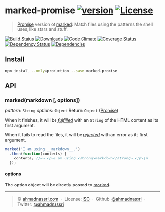 # marked-promise [![version][npm-version]][npm-url] [![License][license-image]][license-url]

> [Promise] version of [marked]:
> Match files using the patterns the shell uses, like stars and stuff.

[![Build Status][travis-image]][travis-url]
[![Downloads][npm-downloads]][npm-url]
[![Code Climate][codeclimate-quality]][codeclimate-url]
[![Coverage Status][codeclimate-coverage]][codeclimate-url]
[![Dependency Status][dependencyci-image]][dependencyci-url]
[![Dependencies][david-image]][david-url]

## Install

```bash
npm install --only=production --save marked-promise
```

## API

### marked(markdown [, options])

*pattern*: `String`
*options*: `Object`
Return: `Object` ([Promise])

When it finishes, it will be [*fulfilled*](http://promisesaplus.com/#point-26) with an `String` of the HTML content as its first argument.

When it fails to read the files, it will be [*rejected*](http://promisesaplus.com/#point-30) with an error as its first argument.

```js
marked('I am using __markdown__.')
  .then(function(contents) {
    contents; //=> <p>I am using <strong>markdown</strong>.</p>\n
  });
```

#### options

The option object will be directly passed to [marked](https://github.com/chjj/marked#options).

----
> :copyright: [ahmadnassri.com](https://www.ahmadnassri.com/) &nbsp;&middot;&nbsp;
> License: [ISC][license-url] &nbsp;&middot;&nbsp;
> Github: [@ahmadnassri](https://github.com/ahmadnassri) &nbsp;&middot;&nbsp;
> Twitter: [@ahmadnassri](https://twitter.com/ahmadnassri)

[license-url]: http://choosealicense.com/licenses/isc/
[license-image]: https://img.shields.io/github/license/ahmadnassri/marked-promise.svg?style=flat-square

[travis-url]: https://travis-ci.org/ahmadnassri/marked-promise
[travis-image]: https://img.shields.io/travis/ahmadnassri/marked-promise.svg?style=flat-square

[npm-url]: https://www.npmjs.com/package/marked-promise
[npm-version]: https://img.shields.io/npm/v/marked-promise.svg?style=flat-square
[npm-downloads]: https://img.shields.io/npm/dm/marked-promise.svg?style=flat-square

[codeclimate-url]: https://codeclimate.com/github/ahmadnassri/marked-promise
[codeclimate-quality]: https://img.shields.io/codeclimate/github/ahmadnassri/marked-promise.svg?style=flat-square
[codeclimate-coverage]: https://img.shields.io/codeclimate/coverage/github/ahmadnassri/marked-promise.svg?style=flat-square

[david-url]: https://david-dm.org/ahmadnassri/marked-promise
[david-image]: https://img.shields.io/david/ahmadnassri/marked-promise.svg?style=flat-square

[dependencyci-url]: https://dependencyci.com/github/ahmadnassri/marked-promise
[dependencyci-image]: https://dependencyci.com/github/ahmadnassri/marked-promise/badge?style=flat-square

[marked]: https://github.com/chjj/marked
[Promise]: http://promisesaplus.com/
